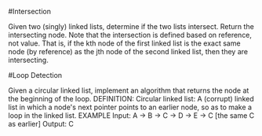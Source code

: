 #Intersection

Given two (singly) linked lists, determine if the two lists intersect. Return the intersecting node. Note that the intersection is defined based on reference, not value. That is, if the kth node of the first linked list is the exact same node (by reference) as the jth node of the second linked list, then they are intersecting.

#Loop Detection

Given a circular linked list, implement an algorithm that returns the node at the beginning of the loop. DEFINITION: Circular linked list: A (corrupt) linked list in which a node's next pointer points to an earlier node, so as to make a loop in the linked list. EXAMPLE Input: A -> B -> C -> D -> E -> C [the same C as earlier] Output: C
